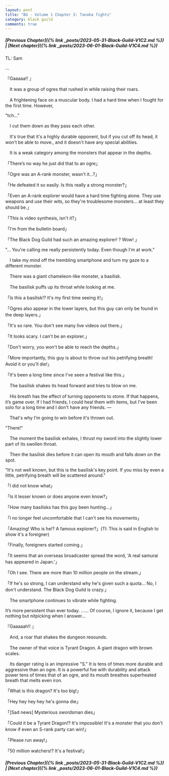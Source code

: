 ```yaml
---
layout: post
title: "BG - Volume 1 Chapter 3: Tanaka fights"
category: black guild
comments: true
---
```


##### [Previous Chapter]({% link _posts/2023-05-31-Black-Guild-V1C2.md %}) \| [Next chapter]({% link _posts/2023-06-01-Black-Guild-V1C4.md %})


TL: Sam

…

『Gaaaaa!! 』



　It was a group of ogres that rushed in while raising their roars.

　A frightening face on a muscular body. I had a hard time when I fought for the first time. However,



"tch…"



　I cut them down as they pass each other.

　It's true that it's a highly durable opponent, but if you cut off its head, it won't be able to move., and it doesn't have any special abilities.

　It is a weak category among the monsters that appear in the depths.



「There’s no way he just did that to an ogre」

「Ogre was an A-rank monster, wasn't it...?」

「He defeated it so easily. Is this really a strong monster?」

「Even an A-rank explorer would have a hard time fighting alone. They use weapons and use their wits, so they're troublesome monsters… at least they should be.」

「This is video synthesis, isn't it?」

「I'm from the bulletin board」

「The Black Dog Guild had such an amazing explorer! ? Wow! 」



"... You're calling me really persistently today. Even though I'm at work."



　I take my mind off the trembling smartphone and turn my gaze to a different monster.

　There was a giant chameleon-like monster, a basilisk.



　The basilisk puffs up its throat while looking at me.



「Is this a basilisk!? It's my first time seeing it!」

「Ogres also appear in the lower layers, but this guy can only be found in the deep layers.」

「It's so rare. You don't see many live videos out there.」

「It looks scary. I can't be an explorer.」

「Don't worry, you won't be able to reach the depths.」

「More importantly, this guy is about to throw out his petrifying breath! Avoid it or you'll die!」

「It's been a long time since I've seen a festival like this.」



　The basilisk shakes its head forward and tries to blow on me.

　His breath has the effect of turning opponents to stone. If that happens, it’s game over. If I had friends, I could heal them with items, but I've been solo for a long time and I don't have any friends. ―

　That's why I'm going to win before it's thrown out.



"There!"



　The moment the basilisk exhales, I thrust my sword into the slightly lower part of its swollen throat.

　Then the basilisk dies before it can open its mouth and falls down on the spot.



"It's not well known, but this is the basilisk's key point. If you miss by even a little, petrifying breath will be scattered around."



「I did not know what」

「Is it lesser known or does anyone even know?」

「How many basilisks has this guy been hunting...」

「I no longer feel uncomfortable that I can't see his movements」

「Amazing! Who is he!? A famous explorer?」(Tl: This is said in English to show it's a foreigner)

「Finally, foreigners started coming.」

「It seems that an overseas broadcaster spread the word, 'A real samurai has appeared in Japan.'」

「Oh I see. There are more than 10 million people on the stream.」

「If he's so strong, I can understand why he's given such a quota... No, I don't understand. The Black Dog Guild is crazy.」



　The smartphone continues to vibrate while fighting.

It’s more persistent than ever today. ...... Of course, I ignore it, because I get nothing but nitpicking when I answer...



『Gaaaaah!! 』



　And, a roar that shakes the dungeon resounds.

　The owner of that voice is Tyrant Dragon. A giant dragon with brown scales.

　Its danger rating is an impressive "S." It is tens of times more durable and aggressive than an ogre. It is a powerful foe with durability and attack power tens of times that of an ogre, and its mouth breathes superheated breath that melts even iron.



「What is this dragon? It's too big!」

「Hey hey hey hey he's gonna die」

「[Sad news] Mysterious swordsman dies」

「Could it be a Tyrant Dragon!? It's impossible! It's a monster that you don't know if even an S-rank party can win!」

「Please run away!」

「50 million watchers!? It's a festival!」


##### [Previous Chapter]({% link _posts/2023-05-31-Black-Guild-V1C2.md %}) \| [Next chapter]({% link _posts/2023-06-01-Black-Guild-V1C4.md %})
